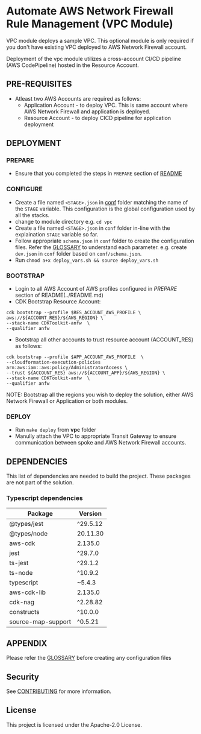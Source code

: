 # Automate AWS Network Firewall Rule Management (VPC Module)

VPC module deploys a sample VPC. This optional module is only required if you don't have existing VPC deployed to AWS Network Firewall account.

Deployment of the vpc module utilizes a cross-account CI/CD pipeline (AWS CodePipeline) hosted in the Resource Account.

## PRE-REQUISITES

* Atleast two AWS Accounts are required as follows: 
    * Application Account - to deploy VPC. This is same account where AWS Network Firewall and application is deployed.
    * Resource Account - to deploy CICD pipeline for application deployment

## DEPLOYMENT

### PREPARE

* Ensure that you completed the steps in `PREPARE` section of [README](../README.md) 

### CONFIGURE

* Create a file named `<STAGE>.json`  in [conf](../conf/) folder matching the name of the `STAGE` variable. This configuration is the global configuration used by all the stacks.
* change to module directory e.g. `cd vpc`
* Create a file named `<STAGE>.json` in `conf` folder in-line with the explaination `STAGE` variable so far.
* Follow appropriate `schema.json` in `conf` folder to create the configuration files. Refer the [GLOSSARY](../GLOSSARY.md) to understand each parameter. e.g. create `dev.json` in `conf` folder based on `conf/schema.json`.
* Run `chmod a+x deploy_vars.sh && source deploy_vars.sh`

### BOOTSTRAP
* Login to all AWS Account of AWS profiles configured in *PREPARE* section of README(../README.md) 
* CDK Bootstrap Resource Account:

```
cdk bootstrap --profile $RES_ACCOUNT_AWS_PROFILE \
aws://${ACCOUNT_RES}/${AWS_REGION} \
--stack-name CDKToolkit-anfw  \
--qualifier anfw
```

* Bootstrap all other accounts to trust resource account (ACCOUNT_RES) as follows:

```
cdk bootstrap --profile $APP_ACCOUNT_AWS_PROFILE  \
--cloudformation-execution-policies arn:aws:iam::aws:policy/AdministratorAccess \
--trust ${ACCOUNT_RES} aws://${ACCOUNT_APP}/${AWS_REGION} \
--stack-name CDKToolkit-anfw  \
--qualifier anfw
```

NOTE: Bootstrap all the regions you wish to deploy the solution, either AWS Network Firewall or Application or both modules.

### DEPLOY
* Run `make deploy` from **vpc** folder
* Manully attach the VPC to appropriate Transit Gateway to ensure communication between spoke and AWS Network Firewall accounts.

## DEPENDENCIES

This list of dependencies are needed to build the project.
These packages are not part of the solution.

### Typescript dependencies

| Package          | Version    |
|------------------|------------|
| @types/jest      | ^29.5.12   |
| @types/node      | 20.11.30   |
| aws-cdk          | 2.135.0    |
| jest             | ^29.7.0    |
| ts-jest          | ^29.1.2    |
| ts-node          | ^10.9.2    |
| typescript       | ~5.4.3     |
| aws-cdk-lib      | 2.135.0    |
| cdk-nag          | ^2.28.82   |
| constructs       | ^10.0.0    |
| source-map-support | ^0.5.21  |

## APPENDIX

Please refer the [GLOSSARY](../GLOSSARY.md) before creating any configuration files

## Security

See [CONTRIBUTING](../CONTRIBUTING.md#security-issue-notifications) for more information.

## License

This project is licensed under the Apache-2.0 License.
